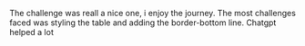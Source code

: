 The challenge was reall a nice one, i enjoy the journey. The most challenges faced was styling the table and adding the border-bottom line. Chatgpt helped a lot
